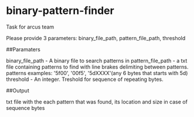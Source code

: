 # binary-pattern-finder
Task for arcus team

Please provide 3 parameters:
binary_file_path, pattern_file_path, threshold

##Paramaters

binary_file_path - A binary file to search patterns in
pattern_file_path - a txt file containing patterns to find with line brakes delimiting between patterns.
patterns examples: '5f00', '00f5', '5dXXXX'(any 6 bytes that starts with 5d)
threshold - An integer. Treshold for sequence of repeating bytes.

##Output

txt file with the each pattern that was found, its location and size in case of sequence bytes